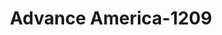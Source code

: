 ---
f_zip-code: 72501
f_state-code: AR
title: Advance America-1209
f_phone: 870-793-4307
f_city-only: Batesville
f_address: 3050 Harrison Street Ste D Batesville
f_location-unique-id: '1209'
slug: advance-america-1209
updated-on: '2024-05-30T13:46:58.046Z'
created-on: '2024-05-30T13:36:59.803Z'
published-on: '2024-05-30T13:54:32.469Z'
f_city-state: cms/city/batesville-ar.md
f_company: cms/company/advance-america.md
f_state: cms/state/arkansas.md
layout: '[payday-loan].html'
tags: payday-loan
---